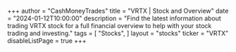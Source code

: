 +++
author = "CashMoneyTrades"
title = "VRTX | Stock and Overview"
date = "2024-01-12T10:00:00"
description = "Find the latest information about trading VRTX stock for a full financial overview to help with your stock trading and investing."
tags = [
   "Stocks",
]
layout = "stocks"
ticker = "VRTX"
disableListPage = true
+++
